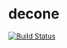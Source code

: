 # decone

[![Build Status](https://travis-ci.org/uasi/decone.svg?branch=master)](https://travis-ci.org/uasi/decone)
